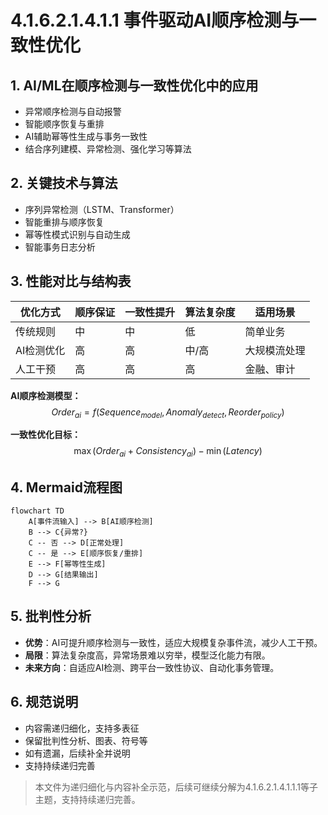 # 4.1.6.2.1.4.1.1 事件驱动AI顺序检测与一致性优化

## 1. AI/ML在顺序检测与一致性优化中的应用

- 异常顺序检测与自动报警
- 智能顺序恢复与重排
- AI辅助幂等性生成与事务一致性
- 结合序列建模、异常检测、强化学习等算法

## 2. 关键技术与算法

- 序列异常检测（LSTM、Transformer）
- 智能重排与顺序恢复
- 幂等性模式识别与自动生成
- 智能事务日志分析

## 3. 性能对比与结构表

| 优化方式   | 顺序保证 | 一致性提升 | 算法复杂度 | 适用场景         |
|------------|----------|------------|------------|------------------|
| 传统规则   | 中       | 中         | 低         | 简单业务         |
| AI检测优化 | 高       | 高         | 中/高      | 大规模流处理     |
| 人工干预   | 高       | 高         | 高         | 金融、审计       |

**AI顺序检测模型：**
$$Order_{ai} = f(Sequence_{model}, Anomaly_{detect}, Reorder_{policy})$$

**一致性优化目标：**
$$\max (Order_{ai} + Consistency_{ai}) - \min (Latency)$$

## 4. Mermaid流程图

```mermaid
flowchart TD
    A[事件流输入] --> B[AI顺序检测]
    B --> C{异常?}
    C -- 否 --> D[正常处理]
    C -- 是 --> E[顺序恢复/重排]
    E --> F[幂等性生成]
    D --> G[结果输出]
    F --> G
```

## 5. 批判性分析

- **优势**：AI可提升顺序检测与一致性，适应大规模复杂事件流，减少人工干预。
- **局限**：算法复杂度高，异常场景难以穷举，模型泛化能力有限。
- **未来方向**：自适应AI检测、跨平台一致性协议、自动化事务管理。

## 6. 规范说明

- 内容需递归细化，支持多表征
- 保留批判性分析、图表、符号等
- 如有遗漏，后续补全并说明
- 支持持续递归完善

> 本文件为递归细化与内容补全示范，后续可继续分解为4.1.6.2.1.4.1.1.1等子主题，支持持续递归完善。
